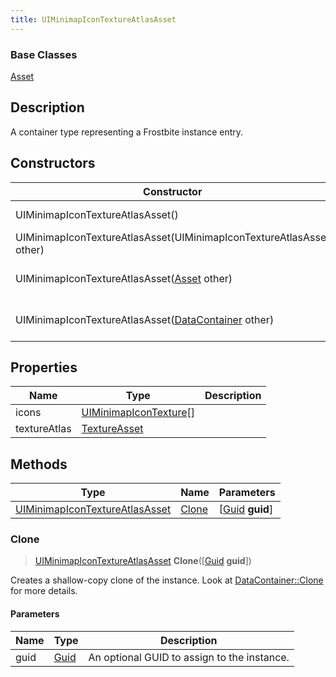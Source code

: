 ```yaml
---
title: UIMinimapIconTextureAtlasAsset
---
```

### Base Classes

[Asset](Asset)

## Description

A container type representing a Frostbite instance entry.

## Constructors

| Constructor                                                                               | Description                                                                                                                                         |
| ----------------------------------------------------------------------------------------- | --------------------------------------------------------------------------------------------------------------------------------------------------- |
| UIMinimapIconTextureAtlasAsset()                                                          | Create a new instance of this container type.                                                                                                       |
| UIMinimapIconTextureAtlasAsset(UIMinimapIconTextureAtlasAsset other)                      | Create a reference copy of an instance of the same type.                                                                                            |
| UIMinimapIconTextureAtlasAsset([Asset](Asset) other)                                      | Upcast an instance of type [Asset](Asset) to [UIMinimapIconTextureAtlasAsset](UIMinimapIconTextureAtlasAsset).                                      |
| UIMinimapIconTextureAtlasAsset([DataContainer](/vext/ref/shared/class/datacontainer) other) | Upcast an instance of type [DataContainer](/vext/ref/shared/class/datacontainer) to [UIMinimapIconTextureAtlasAsset](UIMinimapIconTextureAtlasAsset). |

## Properties

| Name         | Type                                             | Description |
| ------------ | ------------------------------------------------ | ----------- |
| icons        | [UIMinimapIconTexture](UIMinimapIconTexture)\[\] |             |
| textureAtlas | [TextureAsset](TextureAsset)                     |             |

## Methods

| Type                                                             | Name            | Parameters                                     |
| ---------------------------------------------------------------- | --------------- | ---------------------------------------------- |
| [UIMinimapIconTextureAtlasAsset](UIMinimapIconTextureAtlasAsset) | [Clone](#clone) | \[[Guid](/vext/ref/shared/class/guid) **guid**\] |

### Clone

> [UIMinimapIconTextureAtlasAsset](UIMinimapIconTextureAtlasAsset) **Clone**(\[[Guid](/vext/ref/shared/class/guid) **guid**\])

Creates a shallow-copy clone of the instance. Look at [DataContainer::Clone](/vext/ref/shared/class/datacontainer#clone) for more details.

#### Parameters

| Name | Type         | Description                                 |
| ---- | ------------ | ------------------------------------------- |
| guid | [Guid](Guid) | An optional GUID to assign to the instance. |
